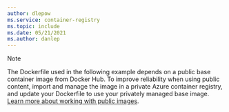 ```yaml
---
author: dlepow
ms.service: container-registry
ms.topic: include
ms.date: 05/21/2021
ms.author: danlep
---
```

> [!NOTE]
> The Dockerfile used in the following example depends on a public base container image from Docker Hub. To improve reliability when using public content, import and manage the image in a private Azure container registry, and update your Dockerfile to use your privately managed base image. [Learn more about working with public images](../articles/container-registry/buffer-gate-public-content.md).